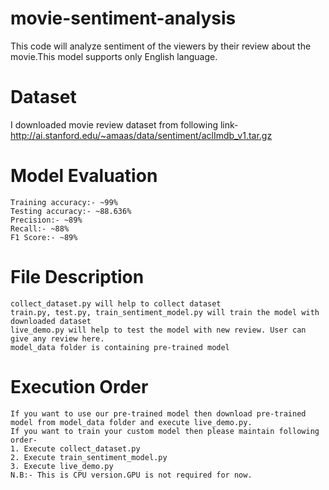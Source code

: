 # movie-sentiment-analysis
This code will analyze sentiment of the viewers by their review about the movie.This model supports only English language.
# Dataset
I downloaded movie review dataset from following link-
http://ai.stanford.edu/~amaas/data/sentiment/aclImdb_v1.tar.gz
# Model Evaluation
    Training accuracy:- ~99%
    Testing accuracy:- ~88.636%
    Precision:- ~89%
    Recall:- ~88%
    F1 Score:- ~89%
# File Description
    collect_dataset.py will help to collect dataset
    train.py, test.py, train_sentiment_model.py will train the model with downloaded dataset
    live_demo.py will help to test the model with new review. User can give any review here.
    model_data folder is containing pre-trained model
# Execution Order
    If you want to use our pre-trained model then download pre-trained model from model_data folder and execute live_demo.py.
    If you want to train your custom model then please maintain following order-
    1. Execute collect_dataset.py
    2. Execute train_sentiment_model.py
    3. Execute live_demo.py
    N.B:- This is CPU version.GPU is not required for now.